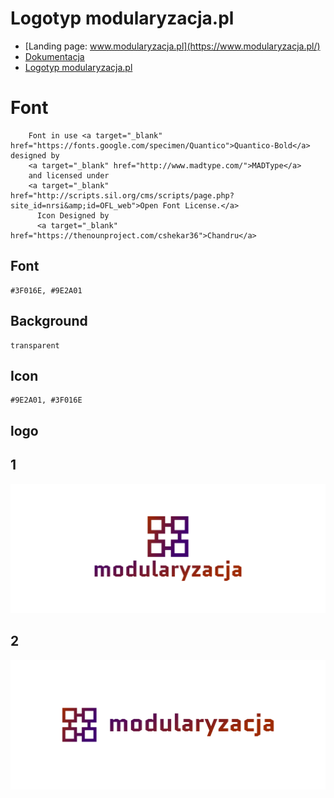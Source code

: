 
# Logotyp modularyzacja.pl
+ [Landing page: www.modularyzacja.pl](https://www.modularyzacja.pl/)
+ [Dokumentacja](https://docs.modularyzacja.pl/)
+ [Logotyp modularyzacja.pl](https://logo.modularyzacja.pl/)



# Font

        Font in use <a target="_blank" href="https://fonts.google.com/specimen/Quantico">Quantico-Bold</a> designed by
        <a target="_blank" href="http://www.madtype.com/">MADType</a>
        and licensed under
        <a target="_blank" href="http://scripts.sil.org/cms/scripts/page.php?site_id=nrsi&amp;id=OFL_web">Open Font License.</a>
          Icon Designed by
          <a target="_blank" href="https://thenounproject.com/cshekar36">Chandru</a>
          

## Font
  
    #3F016E, #9E2A01


## Background

    transparent

## Icon
     
    #9E2A01, #3F016E
    
    
## logo


## 1
![1/cover.png](1/cover.png)

## 2
![2/cover.png](2/cover.png)
          
